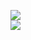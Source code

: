 [![](https://img.shields.io/badge/Made%20With-Github%20Spray-lightgrey.svg?style=for-the-badge&logo=github)](https://github.com/Annihil/github-spray#28718)  
[![](https://i.imgur.com/2DrTn0Z.gif)](https://github.com/Annihil/github-spray)